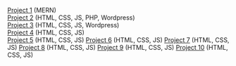 [Project 1](https://teachfree.am/) (MERN)  
[Project 2](https://golanguageschool.org/) (HTML, CSS, JS, PHP, Wordpress)  
[Project 3](https://gracious-goldberg-30b585.netlify.app/) (HTML, CSS, JS, Wordpress)  
[Project 4](https://ussur.winwincenter.ru/) (HTML, CSS, JS)  
[Project 5](https://www.upwork.com/freelancers/~01cc0fd59bfbdb5fa0?p=1712815505899847680) (HTML, CSS, JS)
[Project 6](https://www.upwork.com/freelancers/~01cc0fd59bfbdb5fa0?p=1712816642233270272) (HTML, CSS, JS)
[Project 7](https://www.upwork.com/freelancers/~01cc0fd59bfbdb5fa0?p=1712867347849609216) (HTML, CSS, JS)
[Project 8](https://www.upwork.com/freelancers/~01cc0fd59bfbdb5fa0?p=1712811941988061184) (HTML, CSS, JS)
[Project 9](https://www.upwork.com/freelancers/~01cc0fd59bfbdb5fa0?p=1712813318956462080) (HTML, CSS, JS)
[Project 10](https://www.upwork.com/freelancers/~01cc0fd59bfbdb5fa0?p=1712809979247890432) (HTML, CSS, JS)
